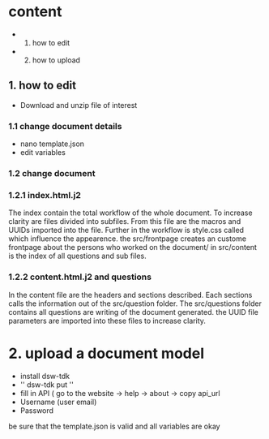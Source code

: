 # content #
- 1. how to edit
- 2. how to upload

## 1. how to edit ##

- Download and unzip file of interest

### 1.1 change document details ####
- nano template.json
- edit variables

### 1.2 change document ###

### 1.2.1 index.html.j2 ###

The index contain the total workflow of the whole document.
To increase clarity are files divided into subfiles.
From this file are the macros and UUIDs imported into the file.
Further in the workflow is style.css called which influence the appearence.
the src/frontpage creates an custome frontpage about the persons who worked on the document/
in src/content is the index of all questions and sub files.

### 1.2.2 content.html.j2  and questions ###

In the content file are the headers and sections described.
Each sections calls the information out of the src/question folder.
The src/questions folder contains all questions are writing of the document generated.
the UUID file parameters are imported into these files to increase clarity.

# 2. upload a document model
- install dsw-tdk
- '' dsw-tdk put ''
- fill in API ( go to the website -> help -> about -> copy api_url
- Username (user email)
- Password

be sure that the template.json is valid and all variables are okay
